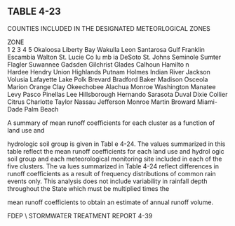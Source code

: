 <!-- NEEDS USER REVIEW -->
## TABLE  4-23 
 
COUNTIES  INCLUDED  IN  THE 
DESIGNATED  METEORLOGICAL  ZONES 
 
ZONE  
1 
2 
3 
4 
5 
Okaloosa 
Liberty 
Bay 
Wakulla 
Leon 
Santarosa 
Gulf 
Franklin 
Escambia 
Walton 
St. Lucie 
Co lu mb ia 
DeSoto 
St. Johns 
Seminole 
Sumter 
Flagler 
Suwannee 
Gadsden 
Gilchrist 
Glades 
Calhoun 
Hamilto n  
Hardee 
Hendry 
Union 
Highlands 
Putnam 
Holmes 
Indian River 
Jackson 
Volusia 
Lafayette 
Lake 
Polk 
Brevard 
Bradford 
Baker 
Madison 
Osceola 
Marion 
Orange 
Clay 
Okeechobee 
Alachua 
Monroe Washington 
Manatee 
Levy 
Pasco 
Pinellas 
Lee 
Hillsborough 
Hernando 
Sarasota 
Duval 
Dixie 
Collier 
Citrus 
Charlotte 
Taylor 
Nassau 
Jefferson 
Monroe 
Martin 
Broward 
Miami-Dade 
Palm Beach 
 
 
 

 A summary of mean runoff coefficients for each cluster as a function of land use and 

hydrologic soil group is given in Tabl
e 4-24.  The values summarized in this table reflect the mean 
runoff coefficients for each land use and hydrol
ogic soil group and each meteorological monitoring 
site included in each of the five clusters.  The va
lues summarized in Table 4-24 reflect differences in 
runoff coefficients as a result of 
frequency distributions of common rain events only.  This analysis 
does not include variability in rainfall depth throughout the State which must be multiplied times the 

mean runoff coefficients to obtain an estimate of annual runoff volume. 

FDEP \ STORMWATER  TREATMENT  REPORT 
4-39
